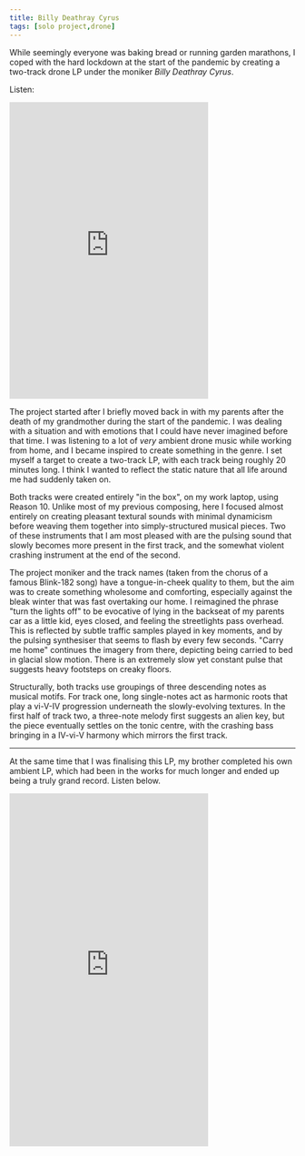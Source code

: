 ```yaml
---
title: Billy Deathray Cyrus
tags: [solo project,drone]
---
```


While seemingly everyone was baking bread or running garden marathons, I coped with the hard lockdown at the start of the pandemic by creating a two-track drone LP under the moniker *Billy Deathray Cyrus*.

Listen:

<!--more-->

<iframe style="border: 0; width: 350px; height: 522px;" src="https://bandcamp.com/EmbeddedPlayer/album=1274964375/size=large/bgcol=ffffff/linkcol=0687f5/transparent=true/" seamless><a href="https://billydeathraycyrus.bandcamp.com/album/untitled">Untitled by Billy Deathray Cyrus</a></iframe>

The project started after I briefly moved back in with my parents after the death of my grandmother during the start of the pandemic. I was dealing with a situation and with emotions that I could have never imagined before that time. I was listening to a lot of *very* ambient drone music while working from home, and I became inspired to create something in the genre. I set myself a target to create a two-track LP, with each track being roughly 20 minutes long. I think I wanted to reflect the static nature that all life around me had suddenly taken on.

Both tracks were created entirely "in the box", on my work laptop, using Reason 10. Unlike most of my previous composing, here I focused almost entirely on creating pleasant textural sounds with minimal dynamicism before weaving them together into simply-structured musical pieces. Two of these instruments that I am most pleased with are the pulsing sound that slowly becomes more present in the first track, and the somewhat violent crashing instrument at the end of the second.

The project moniker and the track names (taken from the chorus of a famous Blink-182 song) have a tongue-in-cheek quality to them, but the aim was to create something wholesome and comforting, especially against the bleak winter that was fast overtaking our home. I reimagined the phrase "turn the lights off" to be evocative of lying in the backseat of my parents car as a little kid, eyes closed, and feeling the streetlights pass overhead. This is reflected by subtle traffic samples played in key moments, and by the pulsing synthesiser that seems to flash by every few seconds. "Carry me home" continues the imagery from there, depicting being carried to bed in glacial slow motion. There is an extremely slow yet constant pulse that suggests heavy footsteps on creaky floors. 

Structurally, both tracks use groupings of three descending notes as musical motifs. For track one, long single-notes act as harmonic roots that play a vi-V-IV progression underneath the slowly-evolving textures. In the first half of track two, a three-note melody first suggests an alien key, but the piece eventually settles on the tonic centre, with the crashing bass bringing in a IV-vi-V harmony which mirrors the first track.

---

At the same time that I was finalising this LP, my brother completed his own ambient LP, which had been in the works for much longer and ended up being a truly grand record. Listen below.

<iframe style="border: 0; width: 350px; height: 621px;" src="https://bandcamp.com/EmbeddedPlayer/album=2750066624/size=large/bgcol=ffffff/linkcol=0687f5/transparent=true/" seamless><a href="https://diffie.bandcamp.com/album/n-ander-tipe-niks">&#39;n Ander Tipe Niks by diffie</a></iframe>
